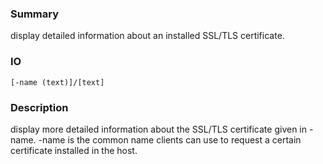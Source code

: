 ### Summary ###

display detailed information about an installed SSL/TLS certificate.

### IO ###

```[-name (text)]/[text]```

### Description ###

display more detailed information about the SSL/TLS certificate given in -name. -name is the common name clients can use to request a certain certificate installed in the host.